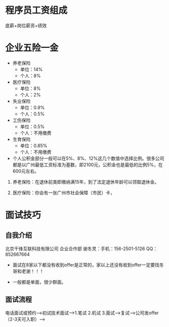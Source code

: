 
# 程序员工资组成
底薪+岗位薪资+绩效

# 企业五险一金
+ 养老保险
    + 单位：14%
    + 个人：8%
+ 医疗保险
    + 单位：8%
    + 个人：2%
+ 失业保险
    + 单位：0.9%
    + 个人：0.5%
+ 工伤保险
    + 单位：0.5%
    + 个人：不用缴费
+ 生育保险
    + 单位：0.85%
    + 个人：不用缴费
+ 个人公积金部分一般可以在5%、8%、12%这几个数值中选择比例。很多公司都是以广州最低工资标准为基数，即2100元，公积金也是最低的比例5%，在600元左右。

1. 养老保险：在退休前类即缴纳满15年，到了法定退休年龄可以领取退休金。

2. 医疗保险：你会有一张广州市社会保障（市民）卡，


# 面试技巧

## 自我介绍
北京千锋互联科技有限公司  企业合作部  谢冬灵：手机：156-2501-5126  QQ：852667664

+ 面试在8家以下都没有收到offer是正常的，家以上还没有收到offer一定要找冬哥和老谢！！！

+ 一般都是单面，很少群面。

## 面试流程
电话面试或预约-->初试技术面试-->1.笔试 2.机试 3.面试-->复试-->公司发offer（2-3天可入职）-->

